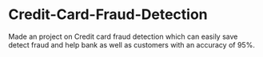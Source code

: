 # Credit-Card-Fraud-Detection

Made an project on Credit card fraud detection which can easily save detect fraud and help bank as well as customers with an accuracy of 95%.
